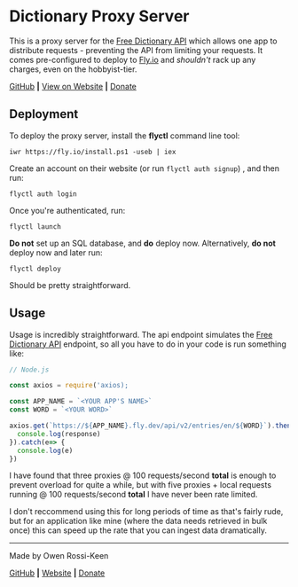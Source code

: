 # Dictionary Proxy Server

This is a proxy server for the [Free Dictionary API](https://dictionaryapi.dev/) which allows one app to distribute requests - preventing the API from limiting your requests. It comes pre-configured to deploy to [Fly.io](https://fly.io/) and _shouldn't_ rack up any charges, even on the hobbyist-tier.

[GitHub](https://github.com/Smoke3785/dictionary-proxy-server) **|** [View on Website](https://owenrossikeen.com/docs/dictionary-proxy-server) **|** [Donate](https://owenrossikeen.com/donate)

## Deployment

To deploy the proxy server, install the **flyctl** command line tool:

```
iwr https://fly.io/install.ps1 -useb | iex
```

Create an account on their website (or run `flyctl auth signup`) , and then run:

```
flyctl auth login
```

Once you're authenticated, run:

```
flyctl launch
```

**Do not** set up an SQL database, and **do** deploy now. Alternatively, **do not** deploy now and later run:

```
flyctl deploy
```

Should be pretty straightforward.

## Usage

Usage is incredibly straightforward. The api endpoint simulates the [Free Dictionary API](https://dictionaryapi.dev/) endpoint, so all you have to do in your code is run something like:

```js
// Node.js

const axios = require('axios);

const APP_NAME = `<YOUR APP'S NAME>`
const WORD = `<YOUR WORD>`

axios.get(`https://${APP_NAME}.fly.dev/api/v2/entries/en/${WORD}`).then((response)=> {
  console.log(response)
}).catch(e=> {
  console.log(e)
})
```

I have found that three proxies @ 100 requests/second **total** is enough to prevent overload for quite a while, but with five proxies + local requests running @ 100 requests/second **total** I have never been rate limited.

I don't reccommend using this for long periods of time as that's fairly rude, but for an application like mine (where the data needs retrieved in bulk once) this can speed up the rate that you can ingest data dramatically.

---

Made by Owen Rossi-Keen 

[GitHub](https://github.com/Smoke3785/) **|** [Website](https://owenrossikeen.com/) **|** [Donate](https://owenrossikeen.com/donate)
